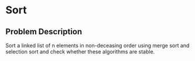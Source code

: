 # Sort

## Problem Description

Sort a linked list of n elements in non-deceasing order using merge sort and selection sort and check whether these algorithms are stable.
